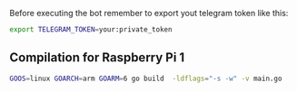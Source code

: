 Before executing the bot remember to export yout telegram token like this:

```sh
export TELEGRAM_TOKEN=your:private_token
```

## Compilation for Raspberry Pi 1

```sh
GOOS=linux GOARCH=arm GOARM=6 go build  -ldflags="-s -w" -v main.go
```
